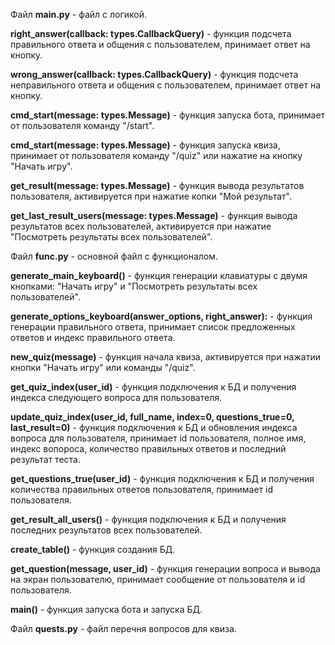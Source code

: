 <p>Файл <b>main.py</b> - файл с логикой.</p>
<p><b>right_answer(callback: types.CallbackQuery)</b> - функция подсчета правильного ответа и общения с пользователем, принимает ответ на кнопку.</p>
<p><b>wrong_answer(callback: types.CallbackQuery)</b> - функция подсчета неправильного ответа и общения с пользователем, принимает ответ на кнопку.</p>
<p><b>cmd_start(message: types.Message)</b> - функция запуска бота, принимает от пользователя команду "/start".</p>
<p><b>cmd_start(message: types.Message)</b> - функция запуска квиза, принимает от пользователя команду "/quiz" или нажатие на кнопку "Начать игру".</p>
<p><b>get_result(message: types.Message)</b> - функция вывода результатов пользователя, активируется при нажатие копки "Мой результат".</p>
<p><b>get_last_result_users(message: types.Message)</b> - функция вывода результатов всех пользователей, активируется при нажатие "Посмотреть результаты всех пользователей".</p>

<p>Файл <b>func.py</b> - основной файл с функционалом.</p>
<p><b>generate_main_keyboard()</b> - функция генерации клавиатуры с двумя кнопками: "Начать игру" и "Посмотреть результаты всех пользователей".</p>
<p><b>generate_options_keyboard(answer_options, right_answer):</b> - функция генерации правильного ответа, принимает список предложенных ответов и индекс правильного ответа.</p>
<p><b>new_quiz(message)</b> - функция начала квиза, активируется при нажатии кнопки "Начать игру" или команды "/quiz".</p>
<p><b>get_quiz_index(user_id)</b> - функция подключения к БД и получения индекса следующего вопроса для пользователя.</p>
<p><b>update_quiz_index(user_id, full_name, index=0, questions_true=0, last_result=0)</b> - функция подключения к БД и обновления индекса вопроса для пользователя, принимает id пользователя, полное имя, индекс вопороса,
количество правильных ответов и последний результат теста.</p>
<p><b>get_questions_true(user_id)</b> - функция подключения к БД и получения количества правильных ответов пользователя, принимает id пользователя.</p>
<p><b>get_result_all_users()</b> - функция подключения к БД и получения последних результатов всех пользователей.</p>
<p><b>create_table()</b> - функция создания БД.</p>
<p><b>get_question(message, user_id)</b> - функция генерации вопроса и вывода на экран пользователю, принимает сообщение от пользователя и id пользователя.</p>
<p><b>main()</b> - функция запуска бота и запуска БД.</p>

<p>Файл <b>quests.py</b> - файл перечня вопросов для квиза.</p>
